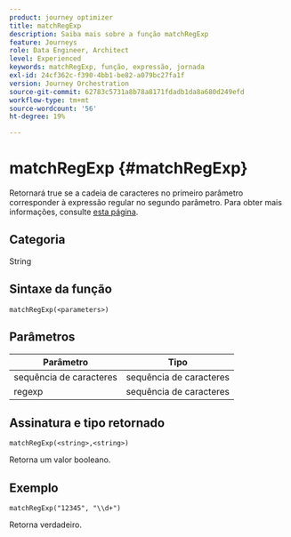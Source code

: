 ```yaml
---
product: journey optimizer
title: matchRegExp
description: Saiba mais sobre a função matchRegExp
feature: Journeys
role: Data Engineer, Architect
level: Experienced
keywords: matchRegExp, função, expressão, jornada
exl-id: 24cf362c-f390-4bb1-be82-a079bc27fa1f
version: Journey Orchestration
source-git-commit: 62783c5731a8b78a8171fdadb1da8a680d249efd
workflow-type: tm+mt
source-wordcount: '56'
ht-degree: 19%

---
```


# matchRegExp {#matchRegExp}

Retornará true se a cadeia de caracteres no primeiro parâmetro corresponder à expressão regular no segundo parâmetro. Para obter mais informações, consulte [esta página](https://docs.oracle.com/javase/7/docs/api/java/util/regex/Pattern.html).

## Categoria

String

## Sintaxe da função

`matchRegExp(<parameters>)`

## Parâmetros

| Parâmetro | Tipo |
|--- |--- |
| sequência de caracteres | sequência de caracteres |
| regexp | sequência de caracteres |

## Assinatura e tipo retornado

`matchRegExp(<string>,<string>)`

Retorna um valor booleano.

## Exemplo

`matchRegExp("12345", "\\d+")`

Retorna verdadeiro.

